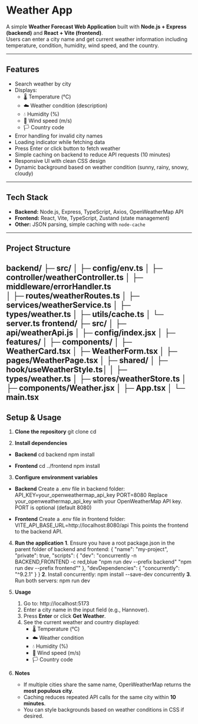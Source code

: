 # Weather App

A simple **Weather Forecast Web Application** built with **Node.js + Express (backend)** and **React + Vite (frontend)**.  
Users can enter a city name and get current weather information including temperature, condition, humidity, wind speed, and the country.

---

## Features

- Search weather by city
- Displays:
  - 🌡️ Temperature (°C)
  - ☁️ Weather condition (description)
  - 💧 Humidity (%)
  - 💨 Wind speed (m/s)
  - 🏳️ Country code
- Error handling for invalid city names
- Loading indicator while fetching data
- Press Enter or click button to fetch weather
- Simple caching on backend to reduce API requests (10 minutes)
- Responsive UI with clean CSS design
- Dynamic background based on weather condition (sunny, rainy, snowy, cloudy)

---

## Tech Stack

- **Backend:** Node.js, Express, TypeScript, Axios, OpenWeatherMap API
- **Frontend:** React, Vite, TypeScript, Zustand (state management)
- **Other:** JSON parsing, simple caching with `node-cache`

---

## Project Structure



backend/
├─ src/
│ ├─ config/env.ts
│ ├─ controller/weatherController.ts
│ ├─ middleware/errorHandler.ts  
│ ├─ routes/weatherRoutes.ts 
│ ├─ services/weatherService.ts
│ ├─ types/weather.ts
│ ├─ utils/cache.ts 
│ └─ server.ts
frontend/
├─ src/
│ ├─ api/weatherApi.js
│ ├─ config/index.jsx
│ ├─ features/
│     ├─ components/
│       ├─ WeatherCard.tsx
│       ├─ WeatherForm.tsx
│     ├─ pages/WeatherPage.tsx
│  ├─ shared/
│      ├─ hook/useWeatherStyle.ts│
│      ├─ types/weather.ts
│  ├─ stores/weatherStore.ts
│  ├─ components/Weather.jsx
│  ├─ App.tsx
│  └─ main.tsx
---

## Setup & Usage

1. **Clone the repository**
  git clone <your-repo-url>
  cd <your-repo-folder>


 2. **Install dependencies**

 - **Backend**
cd backend
npm install

- **Frontend**
cd ../frontend
npm install

   
 3. **Configure environment variables**

 - **Backend**
Create a .env file in backend folder:
API_KEY=your_openweathermap_api_key
PORT=8080
Replace your_openweathermap_api_key with your OpenWeatherMap API key.
PORT is optional (default 8080)

- **Frontend**
Create a .env file in frontend folder:
VITE_API_BASE_URL=http://localhost:8080/api
This points the frontend to the backend API.

 4. **Run the application**
    **1**. Ensure you have a root package.json in the parent folder of backend and frontend:
 {
  "name": "my-project",
  "private": true,
  "scripts": {
    "dev": "concurrently -n BACKEND,FRONTEND -c red,blue \"npm run dev --prefix backend\" \"npm run dev --prefix frontend\""
  },
  "devDependencies": {
    "concurrently": "^9.2.1"
  }
}
    **2**. Install concurrently:
    npm install --save-dev concurrently
    **3**. Run both servers:
    npm run dev

5. **Usage**
    1. Go to: http://localhost:5173
    2. Enter a city name in the input field (e.g., Hannover).
    3. Press **Enter** or click **Get Weather**.
    4. See the current weather and country displayed:
        - 🌡️ Temperature (°C)
        - ☁️ Weather condition
        - 💧 Humidity (%)
        - 💨 Wind speed (m/s)
        - 🏳️ Country code

6. **Notes**
    - If multiple cities share the same name, OpenWeatherMap returns the **most populous city**.
    - Caching reduces repeated API calls for the same city within **10 minutes**.
    - You can style backgrounds based on weather conditions in CSS if desired.